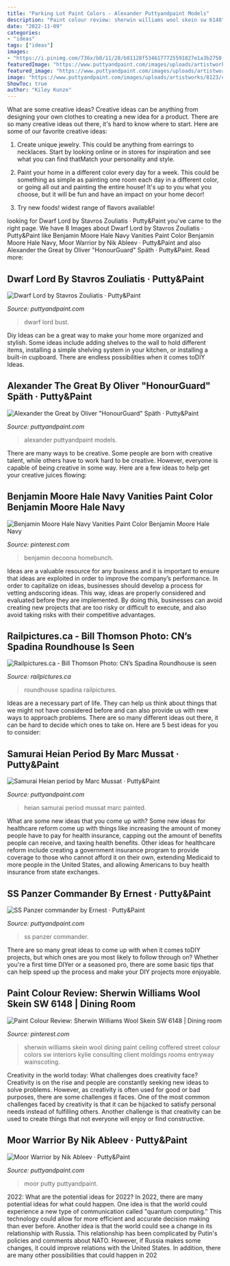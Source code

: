 ```yaml
---
title: "Parking Lot Paint Colors - Alexander Puttyandpaint Models"
description: "Paint colour review: sherwin williams wool skein sw 6148"
date: "2022-11-09"
categories:
- "ideas"
tags: ["ideas"]
images:
- "https://i.pinimg.com/736x/b8/11/28/b81128f5346177725591827e1a3b2750.jpg"
featuredImage: "https://www.puttyandpaint.com/images/uploads/artistworks/22877/8__sized.jpg"
featured_image: "https://www.puttyandpaint.com/images/uploads/artistworks/5547/dwarf_lord_2__sized.jpg"
image: "https://www.puttyandpaint.com/images/uploads/artistworks/8123/cache/320__sized_l.jpg"
ShowToc: true
author: "Kiley Kunze"
---
```



What are some creative ideas?
Creative ideas can be anything from designing your own clothes to creating a new idea for a product. There are so many creative ideas out there, it's hard to know where to start. Here are some of our favorite creative ideas:
1. Create unique jewelry. This could be anything from earrings to necklaces. Start by looking online or in stores for inspiration and see what you can find thatMatch your personality and style.

2. Paint your home in a different color every day for a week. This could be something as simple as painting one room each day in a different color, or going all out and painting the entire house! It's up to you what you choose, but it will be fun and have an impact on your home decor!

3. Try new foods! widest range of flavors available!

	

		
looking for Dwarf Lord by Stavros Zouliatis · Putty&amp;Paint you've came to the right page. We have 8 Images about Dwarf Lord by Stavros Zouliatis · Putty&amp;Paint like Benjamin Moore Hale Navy Vanities Paint Color Benjamin Moore Hale Navy, Moor Warrior by Nik Ableev · Putty&amp;Paint and also Alexander the Great by Oliver &quot;HonourGuard&quot; Späth · Putty&amp;Paint. Read more:
		
    
## Dwarf Lord By Stavros Zouliatis · Putty&amp;Paint

<img loading=lazy src="https://www.puttyandpaint.com/images/uploads/artistworks/5547/dwarf_lord_2__sized.jpg" onerror="this.onerror=null;this.src='https://tse4.mm.bing.net/th?id=OIP.ZyOAexIn--nffIDqM3XnQQHaJ4&amp;pid=15.1';" alt="Dwarf Lord by Stavros Zouliatis · Putty&amp;Paint">

_Source: puttyandpaint.com_

>dwarf lord bust. 

	

Diy Ideas can be a great way to make your home more organized and stylish. Some ideas include adding shelves to the wall to hold different items, installing a simple shelving system in your kitchen, or installing a built-in cupboard. There are endless possibilities when it comes toDIY Ideas.

    
## Alexander The Great By Oliver &quot;HonourGuard&quot; Späth · Putty&amp;Paint

<img loading=lazy src="https://www.puttyandpaint.com/images/uploads/artistworks/8123/cache/320__sized_l.jpg" onerror="this.onerror=null;this.src='https://tse4.mm.bing.net/th?id=OIP.WBoDIM-L3PJtbDGi__9bXAHaLf&amp;pid=15.1';" alt="Alexander the Great by Oliver &quot;HonourGuard&quot; Späth · Putty&amp;Paint">

_Source: puttyandpaint.com_

>alexander puttyandpaint models. 

	

There are many ways to be creative. Some people are born with creative talent, while others have to work hard to be creative. However, everyone is capable of being creative in some way. Here are a few ideas to help get your creative juices flowing:

    
## Benjamin Moore Hale Navy Vanities Paint Color Benjamin Moore Hale Navy

<img loading=lazy src="https://i.pinimg.com/736x/e4/a0/2d/e4a02d08f0a6cf3b9d64897c9d778c1c.jpg" onerror="this.onerror=null;this.src='https://tse1.mm.bing.net/th?id=OIP._N_OkGDBYrJQJb90a_ksiQHaLH&amp;pid=15.1';" alt="Benjamin Moore Hale Navy Vanities Paint Color Benjamin Moore Hale Navy">

_Source: pinterest.com_

>benjamin decoona homebunch. 

	

Ideas are a valuable resource for any business and it is important to ensure that ideas are exploited in order to improve the company’s performance. In order to capitalize on ideas, businesses should develop a process for vetting andscoring ideas. This way, ideas are properly considered and evaluated before they are implemented. By doing this, businesses can avoid creating new projects that are too risky or difficult to execute, and also avoid taking risks with their competitive advantages.

    
## Railpictures.ca - Bill Thomson Photo: CN’s Spadina Roundhouse Is Seen

<img loading=lazy src="http://www.railpictures.ca/wp-content/uploads/2018/02/CN-Spadina-Roundhouse-Toronto-ON-1980-Bill-Thomson-IMG-110683e-despec-cc-shrp-copyr.jpg" onerror="this.onerror=null;this.src='https://tse4.mm.bing.net/th?id=OIP.oKY4DwOAjCYjKP2Q3Ev19wHaEW&amp;pid=15.1';" alt="Railpictures.ca - Bill Thomson Photo: CN’s Spadina Roundhouse is seen">

_Source: railpictures.ca_

>roundhouse spadina railpictures. 

	

Ideas are a necessary part of life. They can help us think about things that we might not have considered before and can also provide us with new ways to approach problems. There are so many different ideas out there, it can be hard to decide which ones to take on. Here are 5 best ideas for you to consider: 

    
## Samurai Heian Period By Marc Mussat · Putty&amp;Paint

<img loading=lazy src="https://www.puttyandpaint.com/images/uploads/artistworks/17732/cache/img_8786or__sized_l.jpg" onerror="this.onerror=null;this.src='https://tse2.mm.bing.net/th?id=OIP.FtPU4OQyWCCsIvV6rlj4OgHaL6&amp;pid=15.1';" alt="Samurai Heian period by Marc Mussat · Putty&amp;Paint">

_Source: puttyandpaint.com_

>heian samurai period mussat marc painted. 

	

What are some new ideas that you come up with?
Some new ideas for healthcare reform come up with things like increasing the amount of money people have to pay for health insurance, capping out the amount of benefits people can receive, and taxing health benefits. Other ideas for healthcare reform include creating a government insurance program to provide coverage to those who cannot afford it on their own, extending Medicaid to more people in the United States, and allowing Americans to buy health insurance from state exchanges.

    
## SS Panzer Commander By Ernest · Putty&amp;Paint

<img loading=lazy src="https://www.puttyandpaint.com/images/uploads/artistworks/21518/cache/final01__sized_l.jpg" onerror="this.onerror=null;this.src='https://tse2.mm.bing.net/th?id=OIP.6PJ2n-Ni-eqHAvK_2YRh3QHaIm&amp;pid=15.1';" alt="SS Panzer commander by Ernest · Putty&amp;Paint">

_Source: puttyandpaint.com_

>ss panzer commander. 

	

There are so many great ideas to come up with when it comes toDIY projects, but which ones are you most likely to follow through on? Whether you're a first time DIYer or a seasoned pro, there are some basic tips that can help speed up the process and make your DIY projects more enjoyable.

    
## Paint Colour Review: Sherwin Williams Wool Skein SW 6148 | Dining Room

<img loading=lazy src="https://i.pinimg.com/736x/b8/11/28/b81128f5346177725591827e1a3b2750.jpg" onerror="this.onerror=null;this.src='https://tse2.mm.bing.net/th?id=OIP.-8HH4YAfp_4UMH_6nHA00QHaJ4&amp;pid=15.1';" alt="Paint Colour Review: Sherwin Williams Wool Skein SW 6148 | Dining room">

_Source: pinterest.com_

>sherwin williams skein wool dining paint ceiling coffered street colour colors sw interiors kylie consulting client moldings rooms entryway wainscoting. 

	

Creativity in the world today: What challenges does creativity face?
Creativity is on the rise and people are constantly seeking new ideas to solve problems. However, as creativity is often used for good or bad purposes, there are some challenges it faces. One of the most common challenges faced by creativity is that it can be hijacked to satisfy personal needs instead of fulfilling others. Another challenge is that creativity can be used to create things that not everyone will enjoy or find constructive.

    
## Moor Warrior By Nik Ableev · Putty&amp;Paint

<img loading=lazy src="https://www.puttyandpaint.com/images/uploads/artistworks/22877/8__sized.jpg" onerror="this.onerror=null;this.src='https://tse3.mm.bing.net/th?id=OIP.IEEynFNrWFQ1mTRN-YFonQHaOv&amp;pid=15.1';" alt="Moor Warrior by Nik Ableev · Putty&amp;Paint">

_Source: puttyandpaint.com_

>moor putty puttyandpaint. 

	

2022: What are the potential ideas for 2022?
In 2022, there are many potential ideas for what could happen. One idea is that the world could experience a new type of communication called "quantum computing." This technology could allow for more efficient and accurate decision making than ever before. Another idea is that the world could see a change in its relationship with Russia. This relationship has been complicated by Putin's policies and comments about NATO. However, if Russia makes some changes, it could improve relations with the United States. In addition, there are many other possibilities that could happen in 202
